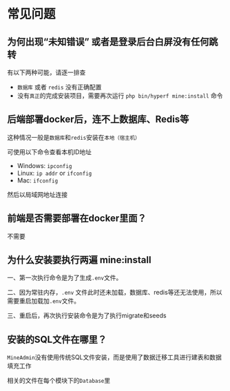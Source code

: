 # 常见问题
## 为何出现“未知错误” 或者是登录后台白屏没有任何跳转
有以下两种可能，请逐一排查
- `数据库` 或者 `redis` 没有正确配置
- 没有`真正`的完成安装项目，需要再次运行 `php bin/hyperf mine:install` 命令

## 后端部署docker后，连不上数据库、Redis等
这种情况一般是`数据库`和`redis`安装在`本地（宿主机）`

可使用以下命令查看本机ID地址
- Windows: `ipconfig`
- Linux: `ip addr` or `ifconfig`
- Mac: `ifconfig`

然后以局域网地址连接

## 前端是否需要部署在docker里面？
不需要

## 为什么安装要执行两遍 mine:install
一、第一次执行命令是为了生成`.env`文件。

二、因为常驻内存，`.env` 文件此时还未加载，数据库、redis等还无法使用，所以需要重启加载加`.env`文件。

三、重启后，再次执行安装命令是为了执行migrate和seeds

## 安装的SQL文件在哪里？
`MineAdmin`没有使用传统SQL文件安装，而是使用了数据迁移工具进行建表和数据填充工作

相关的文件在每个模块下的`Database`里